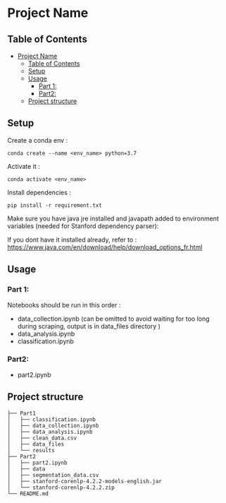 # Project Name

## Table of Contents
- [Project Name](#project-name)
  - [Table of Contents](#table-of-contents)
  - [Setup](#setup)
  - [Usage](#usage)
    - [Part 1:](#part-1)
    - [Part2:](#part2)
  - [Project structure](#project-structure)
<!-- * [License](#license) -->


## Setup

Create a conda env :

`conda create --name <env_name> python=3.7`

Activate it :

`conda activate <env_name>`

Install dependencies :

`pip install -r requirement.txt`

Make sure you have java jre installed and javapath added to environment variables (needed for Stanford dependency parser):

If you dont have it installed already, refer to : https://www.java.com/en/download/help/download_options_fr.html


## Usage
### Part 1:
Notebooks should be run in this order :
- data_collection.ipynb (can be omitted to avoid waiting for too long during scraping, output is in data_files directory )
- data_analysis.ipynb
- classification.ipynb

### Part2:
- part2.ipynb 

## Project structure

```
├── Part1
│   ├── classification.ipynb
│   ├── data_collection.ipynb
│   ├── data_analysis.ipynb
│   ├── clean_data.csv
│   ├── data_files
│   └── results
├── Part2
│   ├── part2.ipynb
│   ├── data
│   ├── segmentation_data.csv
│   ├── stanford-corenlp-4.2.2-models-english.jar
│   └── stanford-corenlp-4.2.2.zip
└── README.md
```
